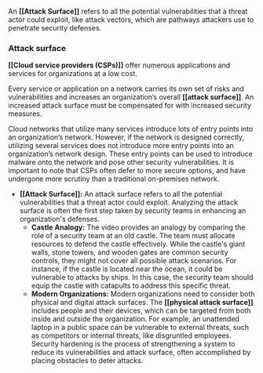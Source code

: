  An **[[Attack Surface]]** refers to all the potential vulnerabilities that a threat actor could exploit, like attack vectors, which are pathways attackers use to penetrate security defenses. 


### Attack surface 

**[[Cloud service providers (CSPs)]]** offer numerous applications and services for organizations at a low cost. 

Every service or application on a network carries its own set of risks and vulnerabilities and increases an organization’s overall **[[attack surface]]**. An increased attack surface must be compensated for with increased security measures.

Cloud networks that utilize many services introduce lots of entry points into an organization’s network. However, if the network is designed correctly, utilizing several services does not introduce more entry points into an organization’s network design. These entry points can be used to introduce malware onto the network and pose other security vulnerabilities. It is important to note that CSPs often defer to more secure options, and have undergone more scrutiny than a traditional on-premises network. 

- **[[Attack Surface]]:** An attack surface refers to all the potential vulnerabilities that a threat actor could exploit. Analyzing the attack surface is often the first step taken by security teams in enhancing an organization's defenses.
	- **Castle Analogy:** The video provides an analogy by comparing the role of a security team at an old castle. The team must allocate resources to defend the castle effectively. While the castle's giant walls, stone towers, and wooden gates are common security controls, they might not cover all possible attack scenarios. For instance, if the castle is located near the ocean, it could be vulnerable to attacks by ships. In this case, the security team should equip the castle with catapults to address this specific threat.
	- **Modern Organizations:** Modern organizations need to consider both physical and digital attack surfaces. The **[[physical attack surface]]** includes people and their devices, which can be targeted from both inside and outside the organization. For example, an unattended laptop in a public space can be vulnerable to external threats, such as competitors or internal threats, like disgruntled employees. Security hardening is the process of strengthening a system to reduce its vulnerabilities and attack surface, often accomplished by placing obstacles to deter attacks.